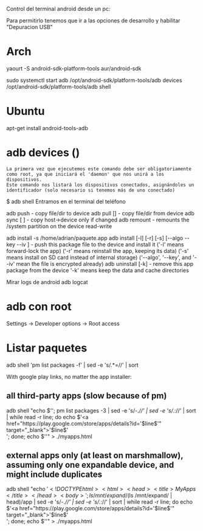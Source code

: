 Control del terminal android desde un pc:

Para permitirlo tenemos que ir a las opciones de desarrollo y habilitar "Depuracion USB"

# Arch
yaourt -S android-sdk-platform-tools aur/android-sdk

sudo systemctl start adb
/opt/android-sdk/platform-tools/adb devices
/opt/android-sdk/platform-tools/adb shell


# Ubuntu
apt-get install android-tools-adb



# adb devices ()
	La primera vez que ejecutemos este comando debe ser obligatoriamente como root, ya que iniciará el 'daemon' que nos unirá a los dispositivos.
	Este comando nos listará los dispositivos conectados, asignándoles un identificador (solo necesario si tenemos más de uno conectado)

$ adb shell
	Entramos en el terminal del teléfono

adb push <local> <remote>    - copy file/dir to device
adb pull <remote> [<local>]  - copy file/dir from device
adb sync [ <directory> ]     - copy host->device only if changed
adb remount                  - remounts the /system partition on the device read-write

adb install -s /home/adrian/paquete.app
adb install [-l] [-r] [-s] [--algo <algorithm name> --key <hex-encoded key> --iv <hex-encoded iv>] <file>
                               - push this package file to the device and install it
                                 ('-l' means forward-lock the app)
                                 ('-r' means reinstall the app, keeping its data)
                                 ('-s' means install on SD card instead of internal storage)
                                 ('--algo', '--key', and '--iv' mean the file is encrypted already)
adb uninstall [-k] <package> - remove this app package from the device
                                '-k' means keep the data and cache directories

Mirar logs de android
adb logcat


# adb con root
Settings -> Developer options -> Root access



# Listar paquetes
adb shell 'pm list packages -f' | sed -e 's/.*=//' | sort

With google play links, no matter the app installer:

## all third-party apps (slow because of pm)

adb shell "echo $'<!DOCTYPE html><html><head><title>My Apps</title></head><body>'; pm list packages -3 | sed -e 's/-.*//' | sed -e 's/.*://' | sort | while read -r line; do echo $'<a href="https://play.google.com/store/apps/details?id='$line$'" target="_blank">'$line$'</a><br/>'; done; echo $'</body></html>'" > ./myapps.html

## external apps only (at least on marshmallow), assuming only one expandable device, and might include duplicates

adb shell "echo $'<!DOCTYPE html><html><head><title>My Apps</title></head><body>'; ls /mnt/expand/$(ls /mnt/expand/ | head)/app | sed -e 's/-.*//' | sed -e 's/.*://' | sort | while read -r line; do echo $'<a href="https://play.google.com/store/apps/details?id='$line$'" target="_blank">'$line$'</a><br/>'; done; echo $'</body></html>'" > ./myapps.html

